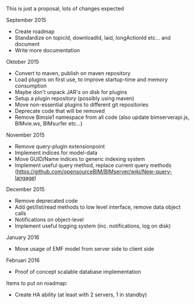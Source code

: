 This is just a proposal, lots of changes expected

September 2015
- Create roadmap
- Standardize on topicId, downloadId, laid, longActionId etc... and document
- Write more documentation

Oktober 2015
- Convert to maven, publish on maven repository
- Load plugins on first use, to improve startup-time and memory consumption
- Maybe don't unpack JAR's on disk for plugins
- Setup a plugin repository (possibly using maven)
- Move non-essential plugins to different git repositories
- Deprecate code that will be removed
- Remove Bimsie1 namespace from all code (also update bimserverapi.js, BIMvie.ws, BIMsurfer etc...)

November 2015
- Remove query-plugin extensionpoint
- Implement indices for model-data
- Move GUID/Name indices to generic indexing system
- Implement useful query method, replace current query methods (https://github.com/opensourceBIM/BIMserver/wiki/New-query-langage)

December 2015
- Remove deprecated code
- Add get/list/read methods to low level interface, remove data object calls
- Notifications on object-level
- Implement useful logging system (inc. notifications, log on disk)

January 2016
- Move usage of EMF model from server side to client side

Februari 2016
- Proof of concept scalable database implementation

Items to put on roadmap:
- Create HA ability (at least with 2 servers, 1 in standby)